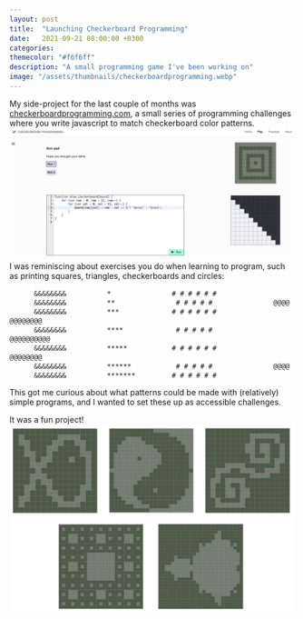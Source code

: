 ```yaml
---
layout: post
title:  "Launching Checkerboard Programming"
date:   2021-09-21 08:00:00 +0300
categories:
themecolor: "#f6f6ff"
description: "A small programming game I've been working on"
image: "/assets/thumbnails/checkerboardprogramming.webp"
---
```

My side-project for the last couple of months was [checkerboardprogramming.com](https://www.checkerboardprogramming.com), a small series of programming challenges where you write javascript to match checkerboard color patterns.
![Screen shot from checkerboardprogramming.com](/assets/checkerboardprogramming/checkerboardscreenshot.png)
I was reminiscing about exercises you do when learning to program, such as printing squares, triangles, checkerboards and circles:
```
      &&&&&&&&          *               # # # # # #                                      
      &&&&&&&&          **               # # # # #               @@@@              
      &&&&&&&&          ***             # # # # # #            @@@@@@@@            
      &&&&&&&&          ****             # # # # #            @@@@@@@@@@            
      &&&&&&&&          *****           # # # # # #            @@@@@@@@            
      &&&&&&&&          ******           # # # # #               @@@@              
      &&&&&&&&          *******         # # # # # #                                      
```
This got me curious about what patterns could be made with (relatively) simple programs, and I wanted to set these up as accessible challenges.


It was a fun project!
![Gallery of several checkboard pattern challenges](/assets/checkerboardprogramming/gallery.png)
